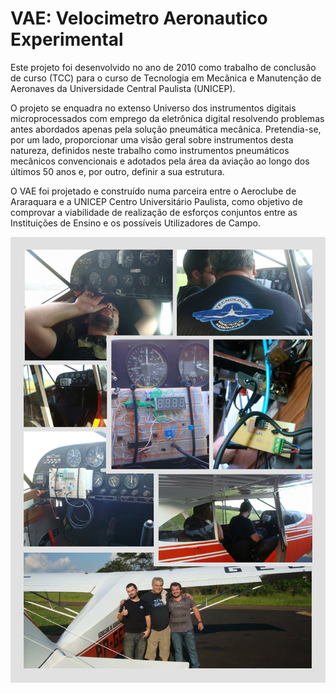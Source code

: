 # VAE: Velocimetro Aeronautico Experimental

Este projeto foi desenvolvido no ano de 2010 como trabalho de conclusão de curso (TCC) para o curso de Tecnologia em Mecânica e Manutenção de Aeronaves da Universidade Central Paulista (UNICEP). 

O projeto se enquadra no extenso Universo dos instrumentos digitais microprocessados com emprego da eletrônica digital resolvendo problemas antes abordados apenas pela solução pneumática mecânica. Pretendia-se, por um lado, proporcionar uma visão geral sobre instrumentos desta natureza, definidos neste trabalho como instrumentos pneumáticos mecânicos convencionais e adotados pela área da aviação ao longo dos últimos 50 anos e, por outro, definir a sua estrutura. 

O VAE foi projetado e construído numa parceira entre o Aeroclube de Araraquara e a UNICEP Centro Universitário Paulista, como objetivo de comprovar a viabilidade de realização de esforços conjuntos entre as Instituições de Ensino e os possíveis Utilizadores de Campo.

![VAE](https://github.com/LucasMenegatti/VAE_Velocimetro_Aeronautico_Experimental/blob/main/VAE-Montagem.jpeg?raw=true)
